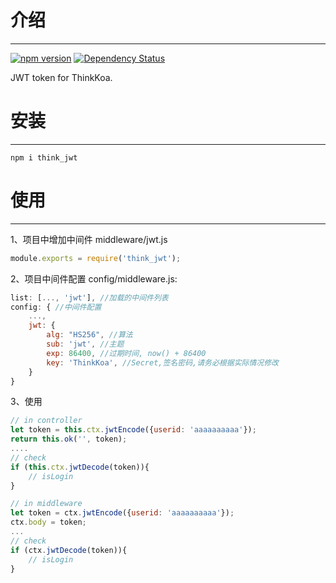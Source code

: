 # 介绍
-----

[![npm version](https://badge.fury.io/js/think_jwt.svg)](https://badge.fury.io/js/think_jwt)
[![Dependency Status](https://david-dm.org/thinkkoa/think_jwt.svg)](https://david-dm.org/thinkkoa/think_jwt)

JWT token for ThinkKoa.

# 安装
-----

```
npm i think_jwt
```

# 使用
-----

1、项目中增加中间件 middleware/jwt.js
```js
module.exports = require('think_jwt');
```

2、项目中间件配置 config/middleware.js:
```js
list: [..., 'jwt'], //加载的中间件列表
config: { //中间件配置
    ...,
    jwt: {
        alg: "HS256", //算法
        sub: 'jwt', //主题
        exp: 86400, //过期时间, now() + 86400
        key: 'ThinkKoa', //Secret,签名密码,请务必根据实际情况修改
    }
}
```

3、使用

```js
// in controller
let token = this.ctx.jwtEncode({userid: 'aaaaaaaaaa'});
return this.ok('', token);
....
// check
if (this.ctx.jwtDecode(token)){
    // isLogin
}

// in middleware 
let token = ctx.jwtEncode({userid: 'aaaaaaaaaa'});
ctx.body = token;
...
// check
if (ctx.jwtDecode(token)){
    // isLogin
}

```
